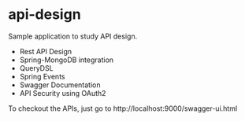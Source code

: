 # api-design
Sample application to study API design.

- Rest API Design
- Spring-MongoDB integration
- QueryDSL
- Spring Events
- Swagger Documentation
- API Security using OAuth2

To checkout the APIs, just go to http://localhost:9000/swagger-ui.html